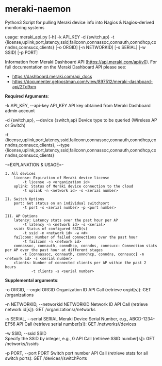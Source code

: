 # meraki-naemon

Python3 Script for pulling Meraki device info into Nagios & Nagios-derived monitoring systems

usage: meraki_api.py [-h] -k API_KEY -d {switch,ap} -t {license,uplink,port,latency,ssid,failconn,connassoc,connauth,conndhcp,conndns,connsucc,clients}
                     [-o ORGID] [-n NETWORKID] [-s SERIAL] [-w SSID] [-p PORT]

Information from Meraki Dashboard API (https://api.meraki.com/api/v0). For full documentation on the Meraki Dashboard API please see:
- https://dashboard.meraki.com/api_docs
- https://documenter.getpostman.com/view/897512/meraki-dashboard-api/2To9xm

**Required Arguments**:

  -k API_KEY, --api-key API_KEY
                        API key obtained from Meraki Dashboard admin account
                        
  -d {switch,ap}, --device {switch,ap}
                        Device type to be queried (Wireless AP or Switch)
                        
  -t {license,uplink,port,latency,ssid,failconn,connassoc,connauth,conndhcp,conndns,connsucc,clients}, --type {license,uplink,port,latency,ssid,failconn,connassoc,connauth,conndhcp,conndns,connsucc,clients}
                        
-=EXPLANATION & USAGE=-
                        
    I. All devices
        license: Expiration of Meraki device license
        	-t license -o <organization id>
        uplink:	Status of Meraki device connection to the cloud
        	-t uplink -n <network id> -s <serial number>

    II. Switch Options
        port: Get status on an individual switchport
        	-t port -s <serial number> -p <port number>

    III. AP Options
        latency: Latency stats over the past hour per AP
        	-t latency -n <network id> -s <serial>
        ssid: Status of configured SSID(s)	
        	-t ssid -n <network id> -w <#>
        failconn: Number of failed connections over the past hour
        	-t failconn -n <network id>
        connassoc, connauth, conndhcp, conndns, connsucc: Connection stats per AP over the past hour at different stages
            -t [connassoc, connauth, conndhcp, conndns, connsucc] -n <network id> -s <serial number>
        clients: Number of connected clients per AP within the past 2 hours
                -t clients -s <serial number>

**Supplemental arguments**:

  -o ORGID, --orgid ORGID
                        Organization ID
                        API Call (retrieve orgid[s]): GET /organizations
                        
  -n NETWORKID, --networkid NETWORKID
                        Network ID
                        API Call (retrieve network id[s]): GET /organizations/<organization ID>/networks
                        
  -s SERIAL, --serial SERIAL
                        Meraki Device Serial Number, e.g., ABCD-1234-EF56
                        API Call (retrieve serial number[s]): GET /networks/<network id>/devices
                        
  -w SSID, --ssid SSID  
                        Specify the SSID by integer, e.g., 0
                        API Call (retrieve SSID number[s]): GET /networks/<network id>/ssids
                        
  -p PORT, --port PORT  Switch port number
                        API Call (retrieve stats for all switch ports): GET /devices/<serial number>/switchPorts
